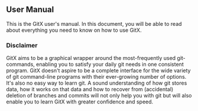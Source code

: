 User Manual
-----------

This is the GitX user's manual. In this document, you will be able to read
about everything you need to know on how to use GitX.

### Disclaimer

GitX aims to be a graphical wrapper around the most-frequently used
git-commands, enabling you to satisfy your daily git needs in one consistent
program. GitX doesn't aspire to be a complete interface for the wide variety of
git command-line programs with their ever-growing number of options. It's also
no easy way to learn git. A sound understanding of how git stores data, how it
works on that data and how to recover from (accidental) deletion of branches
and commits will not only help you with git but will also enable you to learn
GitX with greater confidence and speed.
